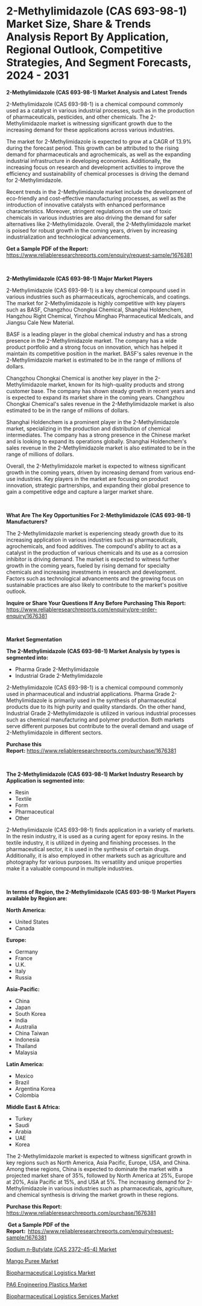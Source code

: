 <p><h1>2-Methylimidazole (CAS 693-98-1) Market Size, Share & Trends Analysis Report By Application, Regional Outlook, Competitive Strategies, And Segment Forecasts, 2024 - 2031</h1></p><p><strong>2-Methylimidazole (CAS 693-98-1) Market Analysis and Latest Trends</strong></p>
<p><p>2-Methylimidazole (CAS 693-98-1) is a chemical compound commonly used as a catalyst in various industrial processes, such as in the production of pharmaceuticals, pesticides, and other chemicals. The 2-Methylimidazole market is witnessing significant growth due to the increasing demand for these applications across various industries. </p><p>The market for 2-Methylimidazole is expected to grow at a CAGR of 13.9% during the forecast period. This growth can be attributed to the rising demand for pharmaceuticals and agrochemicals, as well as the expanding industrial infrastructure in developing economies. Additionally, the increasing focus on research and development activities to improve the efficiency and sustainability of chemical processes is driving the demand for 2-Methylimidazole.</p><p>Recent trends in the 2-Methylimidazole market include the development of eco-friendly and cost-effective manufacturing processes, as well as the introduction of innovative catalysts with enhanced performance characteristics. Moreover, stringent regulations on the use of toxic chemicals in various industries are also driving the demand for safer alternatives like 2-Methylimidazole. Overall, the 2-Methylimidazole market is poised for robust growth in the coming years, driven by increasing industrialization and technological advancements.</p></p>
<p><strong>Get a Sample PDF of the Report:&nbsp;</strong> <a href="https://www.reliableresearchreports.com/enquiry/request-sample/1676381">https://www.reliableresearchreports.com/enquiry/request-sample/1676381</a></p>
<p>&nbsp;</p>
<p><strong>2-Methylimidazole (CAS 693-98-1) Major Market Players</strong></p>
<p><p>2-Methylimidazole (CAS 693-98-1) is a key chemical compound used in various industries such as pharmaceuticals, agrochemicals, and coatings. The market for 2-Methylimidazole is highly competitive with key players such as BASF, Changzhou Chongkai Chemical, Shanghai Holdenchem, Hangzhou Right Chemical, Yinzhou Minghao Pharmaceutical Medicals, and Jiangsu Cale New Material.</p><p>BASF is a leading player in the global chemical industry and has a strong presence in the 2-Methylimidazole market. The company has a wide product portfolio and a strong focus on innovation, which has helped it maintain its competitive position in the market. BASF's sales revenue in the 2-Methylimidazole market is estimated to be in the range of millions of dollars.</p><p>Changzhou Chongkai Chemical is another key player in the 2-Methylimidazole market, known for its high-quality products and strong customer base. The company has shown steady growth in recent years and is expected to expand its market share in the coming years. Changzhou Chongkai Chemical's sales revenue in the 2-Methylimidazole market is also estimated to be in the range of millions of dollars.</p><p>Shanghai Holdenchem is a prominent player in the 2-Methylimidazole market, specializing in the production and distribution of chemical intermediates. The company has a strong presence in the Chinese market and is looking to expand its operations globally. Shanghai Holdenchem's sales revenue in the 2-Methylimidazole market is also estimated to be in the range of millions of dollars.</p><p>Overall, the 2-Methylimidazole market is expected to witness significant growth in the coming years, driven by increasing demand from various end-use industries. Key players in the market are focusing on product innovation, strategic partnerships, and expanding their global presence to gain a competitive edge and capture a larger market share.</p></p>
<p>&nbsp;</p>
<p><strong>What Are The Key Opportunities For 2-Methylimidazole (CAS 693-98-1) Manufacturers?</strong></p>
<p><p>The 2-Methylimidazole market is experiencing steady growth due to its increasing application in various industries such as pharmaceuticals, agrochemicals, and food additives. The compound's ability to act as a catalyst in the production of various chemicals and its use as a corrosion inhibitor is driving demand. The market is expected to witness further growth in the coming years, fueled by rising demand for specialty chemicals and increasing investments in research and development. Factors such as technological advancements and the growing focus on sustainable practices are also likely to contribute to the market's positive outlook.</p></p>
<p><strong>Inquire or Share Your Questions If Any Before Purchasing This Report:</strong> <a href="https://www.reliableresearchreports.com/enquiry/pre-order-enquiry/1676381">https://www.reliableresearchreports.com/enquiry/pre-order-enquiry/1676381</a></p>
<p>&nbsp;</p>
<p><strong>Market Segmentation</strong></p>
<p><strong>The 2-Methylimidazole (CAS 693-98-1) Market Analysis by types is segmented into:</strong></p>
<p><ul><li>Pharma Grade 2-Methylimidazole</li><li>Industrial Grade 2-Methylimidazole</li></ul></p>
<p><p>2-Methylimidazole (CAS 693-98-1) is a chemical compound commonly used in pharmaceutical and industrial applications. Pharma Grade 2-Methylimidazole is primarily used in the synthesis of pharmaceutical products due to its high purity and quality standards. On the other hand, Industrial Grade 2-Methylimidazole is utilized in various industrial processes such as chemical manufacturing and polymer production. Both markets serve different purposes but contribute to the overall demand and usage of 2-Methylimidazole in different sectors.</p></p>
<p><strong>Purchase this Report:&nbsp;</strong><a href="https://www.reliableresearchreports.com/purchase/1676381">https://www.reliableresearchreports.com/purchase/1676381</a></p>
<p>&nbsp;</p>
<p><strong>The 2-Methylimidazole (CAS 693-98-1) Market Industry Research by Application is segmented into:</strong></p>
<p><ul><li>Resin</li><li>Textile</li><li>Form</li><li>Pharmaceutical</li><li>Other</li></ul></p>
<p><p>2-Methylimidazole (CAS 693-98-1) finds application in a variety of markets. In the resin industry, it is used as a curing agent for epoxy resins. In the textile industry, it is utilized in dyeing and finishing processes. In the pharmaceutical sector, it is used in the synthesis of certain drugs. Additionally, it is also employed in other markets such as agriculture and photography for various purposes. Its versatility and unique properties make it a valuable compound in multiple industries.</p></p>
<p>&nbsp;</p>
<p><strong>In terms of Region, the 2-Methylimidazole (CAS 693-98-1) Market Players available by Region are:</strong></p>
<p>
    <p> <strong> North America: </strong>
        <ul>
            <li>United States</li>
            <li>Canada</li>
        </ul>
        </p> 
    <p> <strong> Europe: </strong>
        <ul>
            <li>Germany</li>
            <li>France</li>
            <li>U.K.</li>
            <li>Italy</li>
            <li>Russia</li>
        </ul>
        </p> 
    <p> <strong> Asia-Pacific: </strong>
        <ul>
            <li>China</li>
            <li>Japan</li>
            <li>South Korea</li>
            <li>India</li>
            <li>Australia</li>
            <li>China Taiwan</li>
            <li>Indonesia</li>
            <li>Thailand</li>
            <li>Malaysia</li>
        </ul>
        </p> 
    <p> <strong> Latin America: </strong>
        <ul>
            <li>Mexico</li>
            <li>Brazil</li>
            <li>Argentina Korea</li>
            <li>Colombia</li>
        </ul>
        </p> 
    <p> <strong> Middle East & Africa: </strong>
        <ul>
            <li>Turkey</li>
            <li>Saudi</li>
            <li>Arabia</li>
            <li>UAE</li>
            <li>Korea</li>
        </ul>
    </p>
    </p>
<p><p>The 2-Methylimidazole market is expected to witness significant growth in key regions such as North America, Asia Pacific, Europe, USA, and China. Among these regions, China is expected to dominate the market with a projected market share of 35%, followed by North America at 25%, Europe at 20%, Asia Pacific at 15%, and USA at 5%. The increasing demand for 2-Methylimidazole in various industries such as pharmaceuticals, agriculture, and chemical synthesis is driving the market growth in these regions.</p></p>
<p><strong>Purchase this Report: </strong><a href="https://www.reliableresearchreports.com/purchase/1676381">https://www.reliableresearchreports.com/purchase/1676381</a></p>
<p>&nbsp;<strong>Get a Sample PDF of the Report:&nbsp;&nbsp;</strong><a href="https://www.reliableresearchreports.com/enquiry/request-sample/1676381">https://www.reliableresearchreports.com/enquiry/request-sample/1676381</a></p>
<p><strong></strong></p>
<p><p><a href="https://github.com/joannesouthgate/Market-Research-Report-List-2/blob/main/sodium-n-butylate-cas-2372-45-4-market.md">Sodium n-Butylate (CAS 2372-45-4) Market</a></p><p><a href="https://medium.com/@beauhagenes2023/mango-puree-market-research-report-its-history-and-forecast-2024-to-2031-0702f7d86686">Mango Puree Market</a></p><p><a href="https://issuu.com/reportprime-2/docs/biopharmaceutical-logistics-market-size-2030.pptx">Biopharmaceutical Logistics Market</a></p><p><a href="https://github.com/sofayahoo2023/Market-Research-Report-List-3/blob/main/pa6-engineering-plastics-market.md">PA6 Engineering Plastics Market</a></p><p><a href="https://issuu.com/reportprime-2/docs/biopharmaceutical-logistics-services-market-size-2">Biopharmaceutical Logistics Services Market</a></p></p>